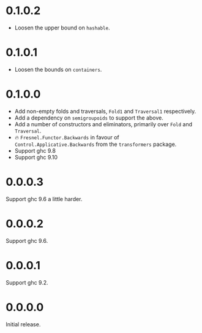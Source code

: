# 0.1.0.2

- Loosen the upper bound on `hashable`.


# 0.1.0.1

- Loosen the bounds on `containers`.


# 0.1.0.0

- Add non-empty folds and traversals, `Fold1` and `Traversal1` respectively.
- Add a dependency on `semigroupoids` to support the above.
- Add a number of constructors and eliminators, primarily over `Fold` and `Traversal`.
- 🔥 `Fresnel.Functor.Backwards` in favour of `Control.Applicative.Backwards` from the `transformers` package.
- Support ghc 9.8
- Support ghc 9.10


# 0.0.0.3

Support ghc 9.6 a little harder.


# 0.0.0.2

Support ghc 9.6.


# 0.0.0.1

Support ghc 9.2.


# 0.0.0.0

Initial release.
